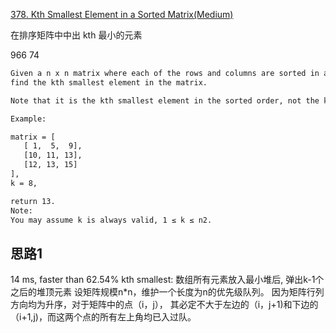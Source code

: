 [378. Kth Smallest Element in a Sorted Matrix(Medium)](https://leetcode.com/problems/kth-smallest-element-in-a-sorted-matrix/)

在排序矩阵中中出 kth 最小的元素

966
74
```html
Given a n x n matrix where each of the rows and columns are sorted in ascending order,
find the kth smallest element in the matrix.

Note that it is the kth smallest element in the sorted order, not the kth distinct element.

Example:

matrix = [
   [ 1,  5,  9],
   [10, 11, 13],
   [12, 13, 15]
],
k = 8,

return 13.
Note:
You may assume k is always valid, 1 ≤ k ≤ n2.
```

## 思路1
14 ms, faster than 62.54%
kth smallest: 数组所有元素放入最小堆后, 弹出k-1个之后的堆顶元素
设矩阵规模n*n，维护一个长度为n的优先级队列。
因为矩阵行列方向均为升序，对于矩阵中的点（i，j），
其必定不大于左边的（i，j+1)和下边的（i+1,j)，而这两个点的所有左上角均已入过队。